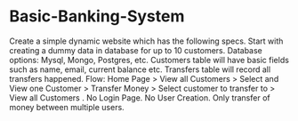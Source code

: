 # Basic-Banking-System
Create a simple dynamic website which has the following specs.
Start with creating a dummy data in database for up to 10 customers. Database options: Mysql, Mongo, Postgres, etc. Customers table will have basic fields such as name, email, current balance etc. Transfers table will record all transfers happened.
Flow: Home Page > View all Customers > Select and View one Customer > Transfer Money > Select customer to transfer to > View all Customers . 
No Login Page. No User Creation. Only transfer of money between multiple users. 
